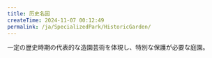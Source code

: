 ```yaml
---
title: 历史名园
createTime: 2024-11-07 00:12:49
permalink: /ja/SpecializedPark/HistoricGarden/
---
```


一定の歴史時期の代表的な造園芸術を体現し、特別な保護が必要な庭園。